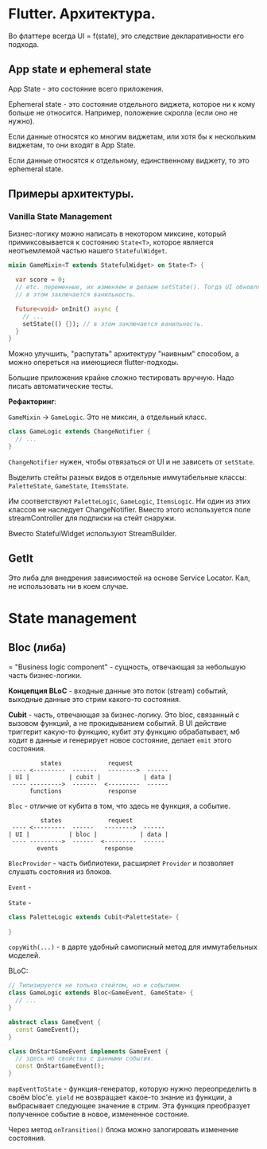# Flutter. Архитектура.

Во флаттере всегда UI = f(state), это следствие декларативности его подхода.

## App state и ephemeral state

App State - это состояние всего приложения.

Ephemeral state - это состояние отдельного виджета, которое ни к кому больше не относится. Например, положение скролла (если оно не нужно).

Если данные относятся ко многим виджетам, или хотя бы к нескольким виджетам, то они входят в App State. 

Если данные относятся к отдельному, единственному виджету, то это ephemeral state.

## Примеры архитектуры.

### Vanilla State Management

Бизнес-логику можно написать в некотором миксине, который примиксовывается к состоянию `State<T>`, которое является неотъемлемой частью нашего `StatefulWidget`.

```dart
mixin GameMixin<T extends StatefulWidget> on State<T> {

  var score = 0;
  // etc. переменные, их изменяем и делаем setState(). Тогда UI обновляется.
  // в этом заключается ванильность.

  Future<void> onInit() async {
    // ...
    setState(() {}); // в этом заключается ванильность.
  }
}
```

Можно улучшить, "распутать" архитектуру "наивным" способом, а можно опереться на имеющиеся flutter-подходы.

Большие приложения крайне сложно тестировать вручную. Надо писать автоматические тесты.

__Рефакторинг__:

`GameMixin` -> `GameLogic`. Это не миксин, а отдельный класс.

```dart
class GameLogic extends ChangeNotifier {
  // ...
}
```

`ChangeNotifier` нужен, чтобы отвязаться от UI и не зависеть от `setState`.

Выделить стейты разных видов в отдельные иммутабельные классы: `PaletteState`, `GameState`, `ItemsState`.

Им соответствуют `PaletteLogic`, `GameLogic`, `ItemsLogic`. Ни один из этих классов не наследует ChangeNotifier. Вместо этого используется поле streamController для подписки на стейт снаружи.

Вместо StatefulWidget используют StreamBuilder.

## GetIt

Это либа для внедрения зависимостей на основе Service Locator. Кал, не использовать ни в коем случае.

# State management

## Bloc (либа)

= "Business logic component" - сущность, отвечающая за небольшую часть бизнес-логики.

__Концепция BLoC__ - входные данные это поток (stream) событий, выходные данные это стрим какого-то состояния.

__Cubit__ - часть, отвечающая за бизнес-логику. Это bloc, связанный с вызовом функций, а не прокидыванием событий. В UI действие триггерит какую-то функцию, кубит эту функцию обрабатывает, мб ходит в данные и генерирует новое состояние, делает `emit` этого состояния.
 
```
         states             request
 ---- <---------  -------   -------->  ------
| UI |           | cubit |            | data |
 ---- --------->  -------  <---------  ------
      functions             response
```


`Bloc` - отличие от кубита в том, что здесь не функция, а событие.

```
         states             request
 ---- <---------  ------   -------->  ------
| UI |           | bloc |            | data |
 ---- --------->  ------  <---------  ------
        events             response
```


`BlocProvider` - часть библиотеки, расширяет `Provider` и позволяет слушать состояния из блоков.

`Event` - 

`State` - 

```dart
class PaletteLogic extends Cubit<PaletteState> {
  
}
```

`copyWith(...)` - в дарте удобный самописный метод для иммутабельных моделей.

BLoC:

```dart
// Типизируется не только стейтом, но и событием.
class GameLogic extends Bloc<GameEvent, GameState> {
  // ...
}

abstract class GameEvent {
  const GameEvent();
}

class OnStartGameEvent implements GameEvent {
  // здесь мб свойства с данными события.
  const OnStartGameEvent(); 
}
```

`mapEventToState` - функция-генератор, которую нужно переопределить в своём bloc'е. `yield` не возвращает какое-то знание из функции, а выбрасывает следующее значение в стрим. Эта функция преобразует полученное событие в новое, измененное состоние.

Через метод `onTransition()` блока можно залогировать изменение состояния.

